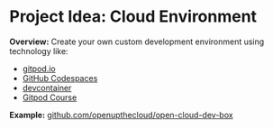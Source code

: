# Project Idea: Cloud Environment

**Overview:** Create your own custom development environment using technology like:

- [gitpod.io]([url](http://gitpod.io/))
- [GitHub Codespaces]([url](https://github.com/features/codespaces))
- [devcontainer](https://code.visualstudio.com/docs/devcontainers/containers)
- [Gitpod Course](https://www.youtube.com/watch?v=XcjqapXfrhk)

**Example:** [github.com/openupthecloud/open-cloud-dev-box](github.com/openupthecloud/open-cloud-dev-box)